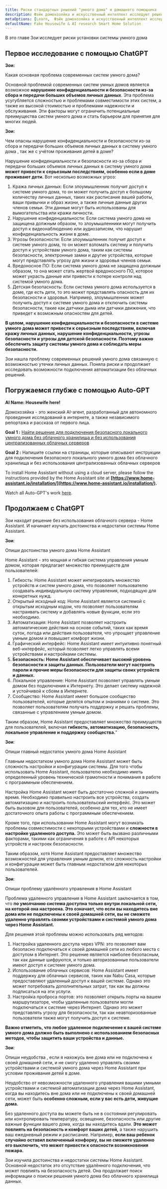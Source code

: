 ```yaml
---
title: Риски стандартных решений "умного дома" и домашнего помощника
description: Фэйк домохозяйка и искусственный интеллект исследуют решение для умного дома
metaOptions: [Learn,  Фэйк домохозяйка и искусственный интеллект исследуют решение для умного дома]
defaultName: Fake Housewife & AI research Smart Home Solution
---
```


<LessonImages imageClasses="mb"  src='fake-housewife-and-ai-research-smart-home-solution/lesson-3-banner.png' alt="fake housewife ai" />

<RoboAcademyText fWeight="600">
  В это главе Зои  исследует риски установки системы умного дома 
</RoboAcademyText>


## Первое исследование с помощью ChatGPT

<RoboAcademyDialog>

**Зои:**

Какая основная проблема современных систем умного дома?
</RoboAcademyDialog>

<RoboAcademyDialog>

<ChatGPT/>

Основной проблемой современных систем умных домов является возможное **нарушение конфиденциальности и безопасности из-за сбора и передачи больших объемов личных данных**. Эта проблема усугубляется сложностью и проблемами совместимости этих систем, а также их высокой стоимостью и проблемами надежности и обслуживания. Эти факторы могут ограничить потенциальные преимущества систем умного дома и стать барьером для принятия для многих людей.

</RoboAcademyDialog>

<RoboAcademyDialog>

**Зои:**

Чем опасны нарушение конфиденциальности и безопасности из-за сбора и передачи больших объемов личных данных в систему умного дома , так же с учётом проживания детей в доме?
</RoboAcademyDialog>


<RoboAcademyDialog>

<ChatGPT/>

Нарушение конфиденциальности и безопасности из-за сбора и передачи больших объемов личных данных в систему умного дома **может привести к серьезным последствиям, особенно если в доме проживают дети.** Вот несколько возможных угроз:

1. Кража личных данных: Если злоумышленник получит доступ к системе умного дома, то он может получить доступ к большому количеству личных данных, таких как расписание вашей работы, ваши привычки и образ жизни, а также личные данные других членов семьи. Эти данные могут быть использованы для вымогательства или кражи личности.
2. Нарушение конфиденциальности: Если система умного дома не защищена должным образом, то злоумышленники могут получить доступ к видеонаблюдению или аудиозаписям, что нарушит конфиденциальность жизни в доме.
3. Угрозы безопасности: Если злоумышленник получит доступ к системе умного дома, то он может взломать систему и получить доступ к устройствам умного дома, таким как системы безопасности, электронные замки и другие устройства, которые могут представлять угрозу для жизни и здоровья членов семьи.
4. Вредоносное ПО: Если система умного дома не защищена должным образом, то она может стать жертвой вредоносного ПО, которое может украсть данные или привести к потере контроля над системой умного дома.
5. Детская безопасность: Если система умного дома используется в доме, где есть дети, то это может представлять опасность для их безопасности и здоровья. Например, злоумышленник может получить доступ к системе умного дома и отключить системы безопасности, такие как датчики дыма или датчики движения, что приведет к возможным опасностям для детей.

**В целом, нарушение конфиденциальности и безопасности в системе умного дома может привести к серьезным последствиям, включая кражу личных данных, нарушение конфиденциальности, угрозы безопасности и угрозы для детской безопасности. Поэтому важно обеспечить защиту системы умного дома и соблюдать меры безопасности.**

</RoboAcademyDialog>

Зои нашла проблему современных решений умного дома связанную с возможностью утечки личных данных. Поняла риски и продолжает исследовать возможности подключения автоматизации без облачных решений.

## Погружаемся глубже с помощью Auto-GPT

<RoboAcademyTerminal title="Goals">

**AI Name: Housewife here!**

Домохозяйка - это женский AI-агент, разработанный для автономного проведения исследований в интернете, а также независимого репортажа и рассказа от первого лица.

**Goal 1 :**  <u>Найти решение для подключения безопасного локального умного дома без облачного хранилища и без использования централизованных облачных серверов</u>

**Goal 2 :** Напишите ссылки на страницы, которые описывают инструкции для подключения безопасного локального умного дома без облачного хранилища и без использования централизованных облачных серверов

</RoboAcademyTerminal>

<RoboAcademyTerminal title="Результат исследования">

To install Home Assistant without using a cloud server, please follow the instructions provided by the Home Assistant site at **[https://www.home-assistant.io/installation/](https://www.home-assistant.io/installation/).**
</RoboAcademyTerminal>

Watch all Auto-GPT's work [here](https://www.notion.so/Process-AUTO-GPT-ousewife-9-1-1-a017c63d7707483a92f6872361e0f8fa).

## Продолжаем с ChatGPT

Зои находит решение без использования облачного сервера - Home Assistant. 
И начинает изучать достоинства и недостатки системы Home Assistant.

<RoboAcademyDialog>

**Зои**:

Опиши достоинства умного дома Home Assistant

</RoboAcademyDialog>

<RoboAcademyDialog>

<ChatGPT/>

Home Assistant - это мощная и гибкая система управления умным домом, которая предлагает множество преимуществ для пользователей:

1. Гибкость: Home Assistant может интегрировать множество устройств и систем умного дома, что позволяет пользователю создавать индивидуальную систему управления, подходящую для конкретных нужд.
2. Открытый исходный код: Home Assistant является системой с открытым исходным кодом, что позволяет пользователям настраивать систему и добавлять новые функции, если это необходимо.
3. Автоматизация: Home Assistant позволяет настроить автоматические действия на основе событий, таких как время суток, погода или действия пользователя, что упрощает управление умным домом и повышает комфорт жизни.
4. Графический интерфейс: Home Assistant имеет интуитивно понятный веб-интерфейс, который позволяет легко управлять всеми устройствами и настройками системы.
5. **Безопасность: Home Assistant обеспечивает высокий уровень безопасности и защиты данных. Пользователи могут настроить пароли и прочие меры безопасности для защиты своих устройств и данных.**
6. Локальное управление: Home Assistant позволяет управлять умным домом без подключения к Интернету. Это делает систему надежной и устойчивой к сбоям в Интернете.
7. Сообщество: Home Assistant имеет большое сообщество пользователей, которые делятся опытом и знаниями о системе. Это позволяет пользователям получать поддержку и решать проблемы, связанные с управлением умным домом.

Таким образом, Home Assistant предоставляет множество преимуществ для пользователей, включая **гибкость, автоматизацию, безопасность, локальное управление и поддержку сообщества.**”

</RoboAcademyDialog>

<RoboAcademyDialog>

**Зои**:

Опиши главный недостаток умного дома Home Assistant  

</RoboAcademyDialog>

<RoboAcademyDialog>

<ChatGPT/>

Главным недостатком умного дома Home Assistant может быть сложность настройки и конфигурации системы. Для того чтобы использовать Home Assistant, пользователю необходимо иметь определенный уровень технической грамотности и понимания в работе с программным обеспечением.

Настройка Home Assistant может быть достаточно сложной и занимать время. Необходимо правильно настроить все устройства, создать автоматизацию и настроить пользовательский интерфейс. Это может быть вызовом для пользователей, особенно для тех, кто не имеет достаточного опыта работы с программным обеспечением.

Кроме того, при использовании Home Assistant могут возникать проблемы совместимости с некоторыми устройствами и **сложности в настройке удаленного доступа.** Это может быть вызвано различными факторами, такими как ограничения в работе с API некоторых устройств и настроек безопасности.

Таким образом, хотя Home Assistant предоставляет множество возможностей для управления умным домом, его сложность настройки и конфигурации может быть главным недостатком для некоторых пользователей.

</RoboAcademyDialog>

<RoboAcademyDialog>

**Зои**:

Опиши проблему удалённого управления в Home Assistant

</RoboAcademyDialog>

<RoboAcademyDialog>

<ChatGPT/>

Проблема удаленного управления в Home Assistant заключается в том, что **по умолчанию система доступна только внутри локальной сети, на которой она настроена. Это означает, что если вы находитесь вне дома или не подключены к своей домашней сети, вы не сможете удаленно управлять своими устройствами и системой умного дома через Home Assistant.**

Для решения этой проблемы можно использовать ряд методов:

1. Настройка удаленного доступа через VPN: это позволяет вам безопасно подключаться к своей домашней сети из любого места с доступом в Интернет. Это решение является наиболее безопасным, так как данные шифруются, и только авторизованные пользователи имеют доступ к системе умного дома.
2. Использование облачных сервисов: Home Assistant имеет поддержку для облачных сервисов, таких как Nabu Casa, которые предоставляют удаленный доступ к вашей системе. Однако это может потребовать дополнительных затрат, так как вы должны подписаться на эти услуги.
3. Настройка проброса портов: это позволяет открыть порты на вашем маршрутизаторе, чтобы удаленные пользователи могли подключаться к системе через Интернет. Однако это может представлять угрозу для безопасности, так как неавторизованные пользователи также могут получить доступ к системе.

**Важно отметить, что любое удаленное подключение к вашей системе умного дома должно быть выполнено с использованием безопасных методов, чтобы защитить ваши устройства и данные.**

</RoboAcademyDialog>

<RoboAcademyDialog>

**Зои**:

Опиши неудобства , если я нахожусь вне дома или не подключена к своей домашней сети, и не смогу удаленно управлять своими устройствами и системой умного дома через Home Assistant при условии проживания детей в доме.

</RoboAcademyDialog>

<RoboAcademyDialog>

<ChatGPT/>

Неудобство от невозможности удаленного управления вашими умными устройствами и системой автоматизации дома через Home Assistant, когда вы находитесь вне дома или не подключены к своей домашней сети, может быть **особенно сложным, если у вас есть дети, живущие дома.**

Без удаленного доступа вы можете быть не в состоянии регулировать или контролировать температуру, освещение, безопасность или другие важные функции вашего дома, когда вы находитесь вдали. **Это может повлиять на безопасность и комфорт ваших детей,** а также нарушить ваш ежедневный режим и расписание. Например, **если ваш ребенок случайно оставил включенный конфорку, вы не сможете удаленно его выключить, что может привести к опасности возникновения пожара.**

</RoboAcademyDialog>


<RoboAcademyText>

Зои изучила достоинства и недостатки системы Home Assistant. Основной недостаток это отсутствие удалённого подключения, что может  повлиять на безопасность  детей.
Она продолжает поиск информации о поиски решения умного дома без облачного хранилища данных.

</RoboAcademyText >




